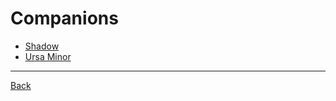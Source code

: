 # Companions
- [Shadow](Shadow.md)
- [Ursa Minor](UrsaMinor.md)

---
[Back](../TheEyesOfTheBeholder)